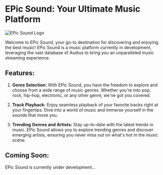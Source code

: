 # EPic Sound: Your Ultimate Music Platform

![EPic Sound Logo](https://res.cloudinary.com/dkgoszhfr/image/upload/v1715052879/vhyswxgqrrz2br5sl3xb.png)

Welcome to EPic Sound, your go-to destination for discovering and enjoying the best music! EPic Sound is a music platform currently in development, leveraging the vast database of Audius to bring you an unparalleled music streaming experience.

## Features:

1. **Genre Selection:** With EPic Sound, you have the freedom to explore and choose from a wide range of music genres. Whether you're into pop, rock, hip-hop, electronic, or any other genre, we've got you covered.

2. **Track Playback:** Enjoy seamless playback of your favorite tracks right at your fingertips. Dive into a world of music and immerse yourself in the sounds that move you.

3. **Trending Genres and Artists:** Stay up-to-date with the latest trends in music. EPic Sound allows you to explore trending genres and discover emerging artists, ensuring you never miss out on what's hot in the music scene.

## Coming Soon:
EPic Sound is currently under development...
